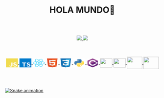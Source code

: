 <h1 align="center"> HOLA MUNDO👋 </h1>

 <br> <br> 
 
<div align="center">
  <a href="https://github.com/MicheloperBr">
  <img height="180em" src="https://github-readme-stats.vercel.app/api?username=MicheloperBr&show_icons=true&theme=dark&include_all_commits=true&count_private=true"/>
  <img height="180em" src="https://github-readme-stats.vercel.app/api/top-langs/?username=MicheloperBr&layout=compact&langs_count=7&theme=dark  "/>
</div>
 <br><br>
  <div align="center"><br>
  <img align="center" alt="Rafa-Js" height="30" width="40" src="https://raw.githubusercontent.com/devicons/devicon/master/icons/javascript/javascript-plain.svg">
  <img align="center" alt="Rafa-Ts" height="30" width="40" src="https://raw.githubusercontent.com/devicons/devicon/master/icons/typescript/typescript-plain.svg">
  <img align="center" alt="Rafa-React" height="30" width="40" src="https://raw.githubusercontent.com/devicons/devicon/master/icons/react/react-original.svg">
  <img align="center" alt="Rafa-HTML" height="30" width="40" src="https://raw.githubusercontent.com/devicons/devicon/master/icons/html5/html5-original.svg">
  <img align="center" alt="Rafa-CSS" height="30" width="40" src="https://raw.githubusercontent.com/devicons/devicon/master/icons/css3/css3-original.svg">
  <img align="center" alt="Rafa-Python" height="30" width="40" src="https://raw.githubusercontent.com/devicons/devicon/master/icons/python/python-original.svg">
  <img align="center" alt="Rafa-Csharp" height="30" width="40" src="https://raw.githubusercontent.com/devicons/devicon/master/icons/csharp/csharp-original.svg">
  <img align="center" height="30" width="40" src="https://cdn.jsdelivr.net/gh/devicons/devicon/icons/sass/sass-original.svg" />
  <img align="center" height="30" width="40" src="https://cdn.jsdelivr.net/gh/devicons/devicon/icons/bootstrap/bootstrap-original.svg" />
  <img align="center" height="40" width="50" src="https://www.svgrepo.com/show/331626/unity.svg" />
  <img align="center" height="40" width="50" src="https://cdn.jsdelivr.net/gh/devicons/devicon/icons/jquery/jquery-original-wordmark.svg" />
</div>
 
 <br> <br>
 
 ![Snake animation](https://github.com/MicheloperBr/MicheloperBr/blob/output/github-contribution-grid-snake.svg)
